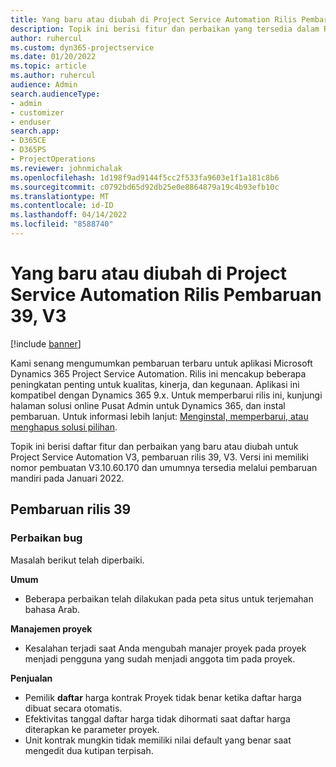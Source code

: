 ```yaml
---
title: Yang baru atau diubah di Project Service Automation Rilis Pembaruan 39, V3
description: Topik ini berisi fitur dan perbaikan yang tersedia dalam Rilis Pembaruan Microsoft Dynamics 365 Project Service Automation 39, V3.
author: ruhercul
ms.custom: dyn365-projectservice
ms.date: 01/20/2022
ms.topic: article
ms.author: ruhercul
audience: Admin
search.audienceType:
- admin
- customizer
- enduser
search.app:
- D365CE
- D365PS
- ProjectOperations
ms.reviewer: johnmichalak
ms.openlocfilehash: 1d198f9ad9144f5cc2f533fa9603e1f1a181c8b6
ms.sourcegitcommit: c0792bd65d92db25e0e8864879a19c4b93efb10c
ms.translationtype: MT
ms.contentlocale: id-ID
ms.lasthandoff: 04/14/2022
ms.locfileid: "8588740"
---
```

# <a name="whats-new-or-changed-in-project-service-automation-update-release-39-v3"></a>Yang baru atau diubah di Project Service Automation Rilis Pembaruan 39, V3

[!include [banner](../includes/psa-now-project-operations.md)]

Kami senang mengumumkan pembaruan terbaru untuk aplikasi Microsoft Dynamics 365 Project Service Automation. Rilis ini mencakup beberapa peningkatan penting untuk kualitas, kinerja, dan kegunaan. Aplikasi ini kompatibel dengan Dynamics 365 9.x. Untuk memperbarui rilis ini, kunjungi halaman solusi online Pusat Admin untuk Dynamics 365, dan instal pembaruan. Untuk informasi lebih lanjut: [Menginstal, memperbarui, atau menghapus solusi pilihan](/power-platform/admin/install-remove-preferred-solution).

Topik ini berisi daftar fitur dan perbaikan yang baru atau diubah untuk Project Service Automation V3, pembaruan rilis 39, V3. Versi ini memiliki nomor pembuatan V3.10.60.170 dan umumnya tersedia melalui pembaruan mandiri pada Januari 2022.

## <a name="update-release-39"></a>Pembaruan rilis 39

### <a name="bug-fixes"></a>Perbaikan bug

Masalah berikut telah diperbaiki.

**Umum**

- Beberapa perbaikan telah dilakukan pada peta situs untuk terjemahan bahasa Arab.

**Manajemen proyek**

- Kesalahan terjadi saat Anda mengubah manajer proyek pada proyek menjadi pengguna yang sudah menjadi anggota tim pada proyek.

**Penjualan**

- Pemilik **daftar** harga kontrak Proyek tidak benar ketika daftar harga dibuat secara otomatis. 
- Efektivitas tanggal daftar harga tidak dihormati saat daftar harga diterapkan ke parameter proyek.
- Unit kontrak mungkin tidak memiliki nilai default yang benar saat mengedit dua kutipan terpisah.
